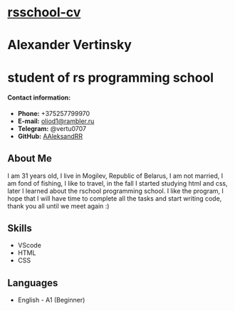  [rsschool-cv](https://AAleksandRR.github.io/rsschool-cv/cv)
=================================================
 Alexander Vertinsky
=================================================
 student of rs programming school
=================================================
#### Contact information: ####
 + **Phone:** +375257799970
 + **E-mail:** oliod1@rambler.ru
 + **Telegram:** @vertu0707
 + **GitHub:** [AAleksandRR](https://github.com/AAleksandRR) 
 
 ## About Me ##
 I am 31 years old, I live in Mogilev, Republic of Belarus, I am not married, I am fond of fishing, I like to travel, in the fall I started studying html and css, later I learned about the rschool programming school. I like the program, I hope that I will have time to complete all the tasks and start writing code, thank you all until we meet again :)
 ## Skills ##
+ VScode
+ HTML
+ CSS
 ## Languages ##
+ English - A1 (Beginner)
